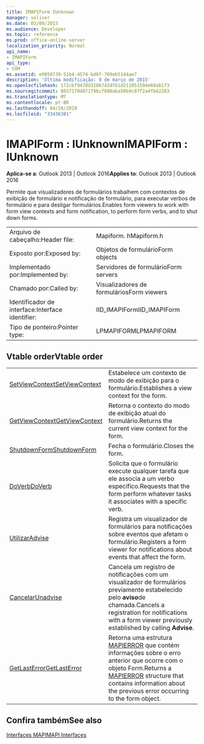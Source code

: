 ```yaml
---
title: IMAPIForm IUnknown
manager: soliver
ms.date: 03/09/2015
ms.audience: Developer
ms.topic: reference
ms.prod: office-online-server
localization_priority: Normal
api_name:
- IMAPIForm
api_type:
- COM
ms.assetid: e9059739-51b4-4574-bd0f-709eb5144ae7
description: 'Última modificação: 9 de março de 2015'
ms.openlocfilehash: 172cbf9478d3206742df61d211051594e69ab173
ms.sourcegitcommit: 8657170d071f9bcf680aba50b9c07f2a4fb82283
ms.translationtype: MT
ms.contentlocale: pt-BR
ms.lasthandoff: 04/28/2019
ms.locfileid: "33436381"
---
```

# <a name="imapiform--iunknown"></a><span data-ttu-id="b107d-103">IMAPIForm : IUnknown</span><span class="sxs-lookup"><span data-stu-id="b107d-103">IMAPIForm : IUnknown</span></span>

  
  
<span data-ttu-id="b107d-104">**Aplica-se a**: Outlook 2013 | Outlook 2016</span><span class="sxs-lookup"><span data-stu-id="b107d-104">**Applies to**: Outlook 2013 | Outlook 2016</span></span> 
  
<span data-ttu-id="b107d-105">Permite que visualizadores de formulários trabalhem com contextos de exibição de formulário e notificação de formulário, para executar verbos de formulário e para desligar formulários.</span><span class="sxs-lookup"><span data-stu-id="b107d-105">Enables form viewers to work with form view contexts and form notification, to perform form verbs, and to shut down forms.</span></span>
  
|||
|:-----|:-----|
|<span data-ttu-id="b107d-106">Arquivo de cabeçalho:</span><span class="sxs-lookup"><span data-stu-id="b107d-106">Header file:</span></span>  <br/> |<span data-ttu-id="b107d-107">Mapiform. h</span><span class="sxs-lookup"><span data-stu-id="b107d-107">Mapiform.h</span></span>  <br/> |
|<span data-ttu-id="b107d-108">Exposto por:</span><span class="sxs-lookup"><span data-stu-id="b107d-108">Exposed by:</span></span>  <br/> |<span data-ttu-id="b107d-109">Objetos de formulário</span><span class="sxs-lookup"><span data-stu-id="b107d-109">Form objects</span></span>  <br/> |
|<span data-ttu-id="b107d-110">Implementado por:</span><span class="sxs-lookup"><span data-stu-id="b107d-110">Implemented by:</span></span>  <br/> |<span data-ttu-id="b107d-111">Servidores de formulário</span><span class="sxs-lookup"><span data-stu-id="b107d-111">Form servers</span></span>  <br/> |
|<span data-ttu-id="b107d-112">Chamado por:</span><span class="sxs-lookup"><span data-stu-id="b107d-112">Called by:</span></span>  <br/> |<span data-ttu-id="b107d-113">Visualizadores de formulários</span><span class="sxs-lookup"><span data-stu-id="b107d-113">Form viewers</span></span>  <br/> |
|<span data-ttu-id="b107d-114">Identificador de interface:</span><span class="sxs-lookup"><span data-stu-id="b107d-114">Interface identifier:</span></span>  <br/> |<span data-ttu-id="b107d-115">IID_IMAPIForm</span><span class="sxs-lookup"><span data-stu-id="b107d-115">IID_IMAPIForm</span></span>  <br/> |
|<span data-ttu-id="b107d-116">Tipo de ponteiro:</span><span class="sxs-lookup"><span data-stu-id="b107d-116">Pointer type:</span></span>  <br/> |<span data-ttu-id="b107d-117">LPMAPIFORM</span><span class="sxs-lookup"><span data-stu-id="b107d-117">LPMAPIFORM</span></span>  <br/> |
   
## <a name="vtable-order"></a><span data-ttu-id="b107d-118">Vtable order</span><span class="sxs-lookup"><span data-stu-id="b107d-118">Vtable order</span></span>

|||
|:-----|:-----|
|[<span data-ttu-id="b107d-119">SetViewContext</span><span class="sxs-lookup"><span data-stu-id="b107d-119">SetViewContext</span></span>](imapiform-setviewcontext.md) <br/> |<span data-ttu-id="b107d-120">Estabelece um contexto de modo de exibição para o formulário.</span><span class="sxs-lookup"><span data-stu-id="b107d-120">Establishes a view context for the form.</span></span>  <br/> |
|[<span data-ttu-id="b107d-121">GetViewContext</span><span class="sxs-lookup"><span data-stu-id="b107d-121">GetViewContext</span></span>](imapiform-getviewcontext.md) <br/> |<span data-ttu-id="b107d-122">Retorna o contexto do modo de exibição atual do formulário.</span><span class="sxs-lookup"><span data-stu-id="b107d-122">Returns the current view context for the form.</span></span>  <br/> |
|[<span data-ttu-id="b107d-123">ShutdownForm</span><span class="sxs-lookup"><span data-stu-id="b107d-123">ShutdownForm</span></span>](imapiform-shutdownform.md) <br/> |<span data-ttu-id="b107d-124">Fecha o formulário.</span><span class="sxs-lookup"><span data-stu-id="b107d-124">Closes the form.</span></span>  <br/> |
|[<span data-ttu-id="b107d-125">DoVerb</span><span class="sxs-lookup"><span data-stu-id="b107d-125">DoVerb</span></span>](imapiform-doverb.md) <br/> |<span data-ttu-id="b107d-126">Solicita que o formulário execute qualquer tarefa que ele associa a um verbo específico.</span><span class="sxs-lookup"><span data-stu-id="b107d-126">Requests that the form perform whatever tasks it associates with a specific verb.</span></span>  <br/> |
|[<span data-ttu-id="b107d-127">Utilizar</span><span class="sxs-lookup"><span data-stu-id="b107d-127">Advise</span></span>](imapiform-advise.md) <br/> |<span data-ttu-id="b107d-128">Registra um visualizador de formulários para notificações sobre eventos que afetam o formulário.</span><span class="sxs-lookup"><span data-stu-id="b107d-128">Registers a form viewer for notifications about events that affect the form.</span></span>  <br/> |
|[<span data-ttu-id="b107d-129">Cancelar</span><span class="sxs-lookup"><span data-stu-id="b107d-129">Unadvise</span></span>](imapiform-unadvise.md) <br/> |<span data-ttu-id="b107d-130">Cancela um registro de notificações com um visualizador de formulários previamente estabelecido pelo **aviso**de chamada.</span><span class="sxs-lookup"><span data-stu-id="b107d-130">Cancels a registration for notifications with a form viewer previously established by calling **Advise**.</span></span>  <br/> |
|[<span data-ttu-id="b107d-131">GetLastError</span><span class="sxs-lookup"><span data-stu-id="b107d-131">GetLastError</span></span>](imapiform-getlasterror.md) <br/> |<span data-ttu-id="b107d-132">Retorna uma estrutura [MAPIERROR](mapierror.md) que contém informações sobre o erro anterior que ocorre com o objeto Form.</span><span class="sxs-lookup"><span data-stu-id="b107d-132">Returns a [MAPIERROR](mapierror.md) structure that contains information about the previous error occurring to the form object.</span></span>  <br/> |
   
## <a name="see-also"></a><span data-ttu-id="b107d-133">Confira também</span><span class="sxs-lookup"><span data-stu-id="b107d-133">See also</span></span>



[<span data-ttu-id="b107d-134">Interfaces MAPI</span><span class="sxs-lookup"><span data-stu-id="b107d-134">MAPI Interfaces</span></span>](mapi-interfaces.md)


